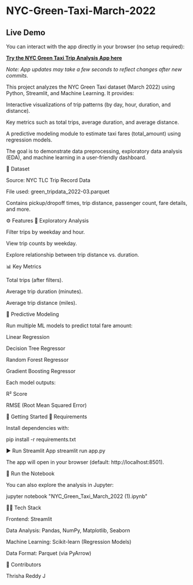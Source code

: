 # NYC-Green-Taxi-March-2022

##  Live Demo

You can interact with the app directly in your browser (no setup required):

[**Try the NYC Green Taxi Trip Analysis App here**](https://nyc-green-taxi-march-2022-prest4hvcatmft4rfjmxk3.streamlit.app/)

*Note: App updates may take a few seconds to reflect changes after new commits.*


This project analyzes the NYC Green Taxi dataset (March 2022) using Python, Streamlit, and Machine Learning.
It provides:

Interactive visualizations of trip patterns (by day, hour, duration, and distance).

Key metrics such as total trips, average duration, and average distance.

A predictive modeling module to estimate taxi fares (total_amount) using regression models.

The goal is to demonstrate data preprocessing, exploratory data analysis (EDA), and machine learning in a user-friendly dashboard.

📂 Dataset

Source: NYC TLC Trip Record Data

File used: green_tripdata_2022-03.parquet

Contains pickup/dropoff times, trip distance, passenger count, fare details, and more.

⚙️ Features
🔎 Exploratory Analysis

Filter trips by weekday and hour.

View trip counts by weekday.

Explore relationship between trip distance vs. duration.

📊 Key Metrics

Total trips (after filters).

Average trip duration (minutes).

Average trip distance (miles).

🧠 Predictive Modeling

Run multiple ML models to predict total fare amount:

Linear Regression

Decision Tree Regressor

Random Forest Regressor

Gradient Boosting Regressor

Each model outputs:

R² Score

RMSE (Root Mean Squared Error)

🚀 Getting Started
🔧 Requirements

Install dependencies with:

pip install -r requirements.txt

▶️ Run Streamlit App
streamlit run app.py


The app will open in your browser (default: http://localhost:8501).

📓 Run the Notebook

You can also explore the analysis in Jupyter:

jupyter notebook "NYC_Green_Taxi_March_2022 (1).ipynb"






👩‍💻 Tech Stack

Frontend: Streamlit

Data Analysis: Pandas, NumPy, Matplotlib, Seaborn

Machine Learning: Scikit-learn (Regression Models)

Data Format: Parquet (via PyArrow)

🙌 Contributors

Thrisha Reddy J
